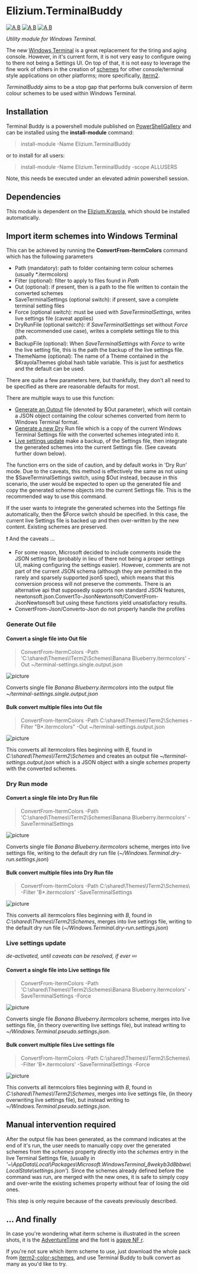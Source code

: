 
# Elizium.TerminalBuddy

[![A B](https://img.shields.io/badge/branching-gitflow-informational?style=flat)](https://gitflow.com)
[![A B](https://img.shields.io/github/license/plastikfan/terminalbuddy)](https://github.com/plastikfan/terminalbuddy/blob/master/LICENSE)
[![A B](https://img.shields.io/powershellgallery/p/Elizium.TerminalBuddy)](https://www.powershellgallery.com/packages/Elizium.TerminalBuddy)

*Utility module for Windows Terminal.*

The new [Windows Terminal](https://github.com/Microsoft/Terminal) is a great replacement for the tiring and aging console. However, in it's current form, it is not very easy to configure owing to there not being a Settings UI. On top of that, it is not easy to leverage the fine work of others in the creation of [schemes](https://github.com/mbadolato/iTerm2-Color-Schemes) for other console/terminal style applications on other platforms; more specifically, [iterm2](https://iterm2.com/).

*TerminalBuddy* aims to be a stop gap that performs bulk conversion of iterm colour schemes to be used within Windows Terminal.

## Installation

Terminal Buddy is a powershell module published on [PowerShellGallery](https://www.powershellgallery.com/packages/Elizium.TerminalBuddy) and can be installed using the **install-module** command:

> install-module -Name Elizium.TerminalBuddy

or to install for all users:

> install-module -Name Elizium.TerminalBuddy -scope ALLUSERS

Note, this needs be executed under an elevated admin powershell session.

## Dependencies

This module is dependent on the [Elizium.Krayola](https://www.powershellgallery.com/packages/Elizium.Krayola), which should be installed automatically.

## Import iterm schemes into Windows Terminal

This can be achieved by running the **ConvertFrom-ItermColors** command which has the following parameters

* Path (mandatory): path to folder containing term colour schemes (usually *.itermcolors)
* Filter (optional): filter to apply to files found in *Path*
* Out (optional): if present, then is a path to the file written to contain the converted schemes
* SaveTerminalSettings (optional switch): if present, save a complete terminal setting files
* Force (optional switch): must be used with *SaveTerminalSettings*, writes live settings file (caveat applies)
* DryRunFile (optional switch): if *SaveTerminalSettings* set without *Force* (the recommended use case), writes a complete settings file to this path.
* BackupFile (optional): When *SaveTerminalSettings* with *Force* to write the live setting file, this is the path the backup of the live settings file.
* ThemeName (optional): The name of a Theme contained in the $KrayolaThemes global hash table variable. This is just for aesthetics and the default can be used.

There are quite a few parameters here, but thankfully, they don't all need to be specified as there are reasonable defaults for most.

There are multiple ways to use this function:

* [Generate an Output](#Generate-Out-file) file (denoted by $Out parameter), which will contain a JSON object containing the colour schemes converted from iterm to Windows Terminal format.
* [Generate a new Dry](#Dry-Run-mode) Run file which is a copy of the current Windows Terminal Settings file with the converted schemes integrated into it.
* [Live settings update](#Live-settings-update) make a backup, of the Settings file, then integrate the generated schemes into the current Settings file. (See caveats further down below).

The function errs on the side of caution, and by default works in 'Dry Run' mode. Due to the caveats, this method is effectively the same as not using the $SaveTerminalSettings switch, using $Out instead, because in this scenario, the user would be expected to open up the generated file and copy the generated scheme objects into the current Settings file. This is the recommended way to use this command.

If the user wants to integrate the generated schemes into the Settings file automatically, then the $Force switch should be specified. In this case, the current live Settings file is backed up and then over-written by the new content. Existing schemes are preserved.

:heavy_exclamation_mark: And the caveats ...

* For some reason, Microsoft decided to include comments inside the JSON setting file (probably in lieu of there not being a proper settings UI, making configuring the settings easier). However, comments are not part of the current JSON schema (although they are permitted in the rarely and sparsely supported json5 spec), which means that this conversion process will not preserve the comments. There is an alternative api that supposedly supports non standard JSON features, newtonsoft.json.ConvertTo-JsonNewtonsoft/ConvertFrom-JsonNewtonsoft but using these functions yield unsatisfactory results.
* ConvertFrom-Json/Converto-Json do not properly handle the profiles

### Generate Out file

#### Convert a single file into Out file

> ConvertFrom-ItermColors -Path 'C:\shared\Themes\ITerm2\Schemes\Banana Blueberry.itermcolors'  -Out ~/terminal-settings.single.output.json

![picture](resources/images/single.out.banana-blueberry.jpg)

Converts single file *Banana Blueberry.itermcolors* into the output file *~/terminal-settings.single.output.json*

#### Bulk convert multiple files into Out file

> ConvertFrom-ItermColors -Path C:\shared\Themes\ITerm2\Schemes -Filter "B*.itermcolors" -Out ~/terminal-settings.output.json

![picture](resources/images/bulk.out.b-star.jpg)

This converts all itermcolors files beginning with *B*, found in *C:\shared\Themes\ITerm2\Schemes* and creates an output file *~/terminal-settings.output.json* which is a JSON object with a single *schemes* property with the converted schemes.

### Dry Run mode

#### Convert a single file into Dry Run file

> ConvertFrom-ItermColors -Path 'C:\shared\Themes\ITerm2\Schemes\Banana Blueberry.itermcolors' -SaveTerminalSettings

![picture](resources/images/single.dry-run.banana-blueberry.jpg)

Converts single file *Banana Blueberry.itermcolors* scheme, merges into live settings file, writing to the default dry run file (*~/Windows.Terminal.dry-run.settings.json*)

#### Bulk convert multiple files into Dry Run file

> ConvertFrom-ItermColors -Path C:\shared\Themes\ITerm2\Schemes\ -Filter 'B*.itermcolors' -SaveTerminalSettings

![picture](resources/images/bulk.dry-run.b-star.jpg)

This converts all itermcolors files beginning with *B*, found in *C:\shared\Themes\ITerm2\Schemes*, merges into live settings file, writing to the default dry run file (*~/Windows.Terminal.dry-run.settings.json*)

### Live settings update

*de-activated, until caveats can be resolved, if ever* :zzz:

#### Convert a single file into Live settings file

> ConvertFrom-ItermColors -Path 'C:\shared\Themes\ITerm2\Schemes\Banana Blueberry.itermcolors' -SaveTerminalSettings -Force

![picture](resources/images/single.live.banana-blueberry.jpg)

Converts single file *Banana Blueberry.itermcolors* scheme, merges into live settings file, (in theory overwriting live settings file), but instead writing to *~/Windows.Terminal.pseudo.settings.json*.

#### Bulk convert multiple files Live settings file

> ConvertFrom-ItermColors -Path C:\shared\Themes\ITerm2\Schemes\ -Filter 'B*.itermcolors' -SaveTerminalSettings -Force

![picture](resources/images/bulk.live.b-star.jpg)

This converts all itermcolors files beginning with *B*, found in *C:\shared\Themes\ITerm2\Schemes*, merges into live settings file, (in theory overwriting live settings file), but instead writing to *~/Windows.Terminal.pseudo.settings.json*.

## Manual intervention required

After the output file has been generated, as the command indicates at the end of it's run, the user needs to manually copy over the generated schemes from the *schemes* property directly into the *schemes* entry in the live Terminal Settings file, (usually in *'~\AppData\Local\Packages\Microsoft.WindowsTerminal_8wekyb3d8bbwe\LocalState\settings.json'*). Since the schemes already defined before the command was run, are merged with the new ones, it is safe to simply copy and over-write the existing schemes property without fear of losing the old ones.

This step is only require because of the caveats previously described.

## ... And finally

In case you're wondering what iterm scheme is illustrated in the screen shots, it is the [AdventureTime](https://github.com/mbadolato/iTerm2-Color-Schemes/blob/master/schemes/AdventureTime.itermcolors) and the font is [agave NF r](https://www.nerdfonts.com/).

If you're not sure which iterm scheme to use, just download the whole pack from [iterm2-color-schemes](https://iterm2colorschemes.com/), and use Terminal Buddy to bulk convert as many as you'd like to try.
